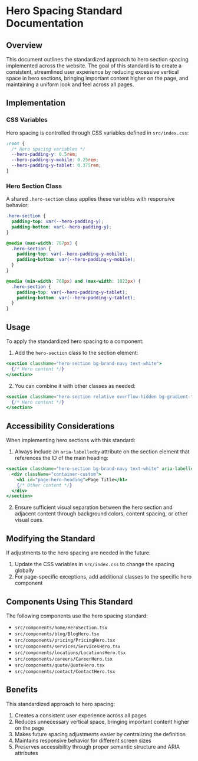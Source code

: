 # Hero Spacing Standard Documentation

## Overview

This document outlines the standardized approach to hero section spacing implemented across the website. The goal of this standard is to create a consistent, streamlined user experience by reducing excessive vertical space in hero sections, bringing important content higher on the page, and maintaining a uniform look and feel across all pages.

## Implementation

### CSS Variables

Hero spacing is controlled through CSS variables defined in `src/index.css`:

```css
:root {
  /* Hero spacing variables */
  --hero-padding-y: 0.5rem;
  --hero-padding-y-mobile: 0.25rem;
  --hero-padding-y-tablet: 0.375rem;
}
```

### Hero Section Class

A shared `.hero-section` class applies these variables with responsive behavior:

```css
.hero-section {
  padding-top: var(--hero-padding-y);
  padding-bottom: var(--hero-padding-y);
}

@media (max-width: 767px) {
  .hero-section {
    padding-top: var(--hero-padding-y-mobile);
    padding-bottom: var(--hero-padding-y-mobile);
  }
}

@media (min-width: 768px) and (max-width: 1023px) {
  .hero-section {
    padding-top: var(--hero-padding-y-tablet);
    padding-bottom: var(--hero-padding-y-tablet);
  }
}
```

## Usage

To apply the standardized hero spacing to a component:

1. Add the `hero-section` class to the section element:

```jsx
<section className="hero-section bg-brand-navy text-white">
  {/* Hero content */}
</section>
```

2. You can combine it with other classes as needed:

```jsx
<section className="hero-section relative overflow-hidden bg-gradient-to-br from-brand-navy to-brand-navy/90">
  {/* Hero content */}
</section>
```

## Accessibility Considerations

When implementing hero sections with this standard:

1. Always include an `aria-labelledby` attribute on the section element that references the ID of the main heading:

```jsx
<section className="hero-section bg-brand-navy text-white" aria-labelledby="page-hero-heading">
  <div className="container-custom">
    <h1 id="page-hero-heading">Page Title</h1>
    {/* Other content */}
  </div>
</section>
```

2. Ensure sufficient visual separation between the hero section and adjacent content through background colors, content spacing, or other visual cues.

## Modifying the Standard

If adjustments to the hero spacing are needed in the future:

1. Update the CSS variables in `src/index.css` to change the spacing globally
2. For page-specific exceptions, add additional classes to the specific hero component

## Components Using This Standard

The following components use the hero spacing standard:

- `src/components/home/HeroSection.tsx`
- `src/components/blog/BlogHero.tsx`
- `src/components/pricing/PricingHero.tsx`
- `src/components/services/ServicesHero.tsx`
- `src/components/locations/LocationsHero.tsx`
- `src/components/careers/CareerHero.tsx`
- `src/components/quote/QuoteHero.tsx`
- `src/components/contact/ContactHero.tsx`

## Benefits

This standardized approach to hero spacing:

1. Creates a consistent user experience across all pages
2. Reduces unnecessary vertical space, bringing important content higher on the page
3. Makes future spacing adjustments easier by centralizing the definition
4. Maintains responsive behavior for different screen sizes
5. Preserves accessibility through proper semantic structure and ARIA attributes